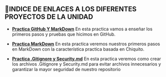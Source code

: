 ##  🔢INDICE DE ENLACES A LOS DIFERENTES PROYECTOS DE LA UNIDAD 

* [**Practica GitHub Y MarkDown**](https://github.com/AdriCarrasco22/Porfolio_Adrian_Carrasco_DAW/blob/main/UD1_GitHub_Y_MarkDown/Ejercicios/EjercicioGitHubYMarkDown/GitHub_Y_MarkDown.md)
  En esta practica vamos a enseñar los primeros pasos y pruebas que hicimos en GitHub.


* [**Practica MarkDown**](https://github.com/AdriCarrasco22/Porfolio_Adrian_Carrasco_DAW/blob/main/UD1_GitHub_Y_MarkDown/Ejercicios/EjercicioGitHubYMarkDown/chiquitoMarkDown.md)
  En esta practica veremos nuestros primeros pasos en MarkDown con la característica practica basada en Chiquito.

* [**Practica .Gitignore y Security.md**](https://github.com/AdriCarrasco22/Pokedex1)
  En esta practica veremos como crear los archivos .Gitignore y Security.md para evitar archivos innecesarios y garantizar la mayor seguridad de nuestro repositorio
